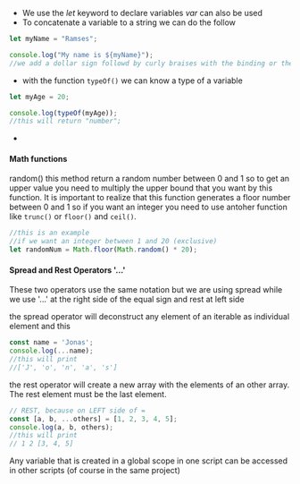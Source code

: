- We use the *let* keyword to declare variables *var* can also be used
- To concatenate a variable to a string we can do the follow
```js
let myName = "Ramses";

console.log("My name is ${myName}");
//we add a dollar sign followd by curly braises with the binding or the name of the variable
```
- with the function `typeOf()` we can know a type of a variable
```js
let myAge = 20;

console.log(typeOf(myAge));
//this will return "number";
```
- 
#### Math functions

random() this method return a random number between 0 and 1 so to get an upper value you need to multiply the upper bound that you want by this function. It is important to realize that this function generates a floor number between 0 and 1 so if you want an integer you need to use antoher function like `trunc()` or `floor()` and `ceil()`.

```js
//this is an example
//if we want an integer between 1 and 20 (exclusive)
let randomNum = Math.floor(Math.random() * 20);
```

#### Spread  and Rest Operators '...'
These two operators use the same notation but we are using spread while we use '...' at the right side of the equal sign and rest at left side

the spread operator will deconstruct any element of an iterable as individual element and this

```js
const name = 'Jonas';
console.log(...name);
//this will print
//['J', 'o', 'n', 'a', 's']
```

the rest operator will create a new array with the elements of an other array. The rest element must be the last element.
 ```js
// REST, because on LEFT side of = 
const [a, b, ...others] = [1, 2, 3, 4, 5];
console.log(a, b, others);
//this will print
// 1 2 [3, 4, 5]
 ```

Any variable that is created in a global scope in one script can be accessed in other scripts (of course in the same project)